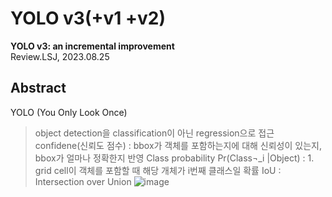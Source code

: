 # YOLO v3(+v1 +v2)
**YOLO v3: an incremental improvement**   
Review.LSJ, 2023.08.25   
## Abstract 
YOLO (You Only Look Once)
> object detection을 classification이 아닌 regression으로 접근
> confidene(신뢰도 점수) : bbox가 객체를 포함하는지에 대해 신뢰성이 있는지, bbox가 얼마나 정확한지 반영
> Class probability  Pr(Class¬_i  |Object)  : 1. grid cell이 객체를 포함할 때 해당 개체가 i번째 클래스일 확률
> IoU : Intersection over Union
![image](https://github.com/sj990710/Thesis_Review/assets/127752372/4a0e4ffd-9d13-48f5-b4cd-d493294b0ac2)
